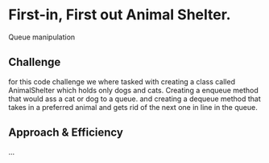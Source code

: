 # First-in, First out Animal Shelter.
Queue manipulation
## Challenge
for this code challenge we where tasked with creating a class called AnimalShelter which holds only dogs and cats.
Creating a enqueue method that would ass a cat or dog to a queue. and creating a dequeue method that takes in a preferred
animal and gets rid of the next one in line in the queue.
## Approach & Efficiency
...